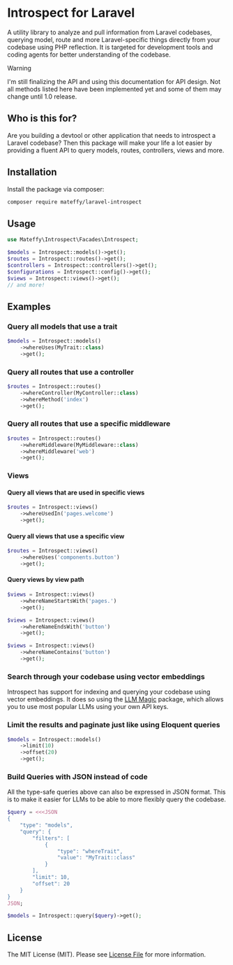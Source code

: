 # Introspect for Laravel

A utility library to analyze and pull information from Laravel codebases, querying model, route and more Laravel-specific things directly from your codebase using PHP reflection.
It is targeted for development tools and coding agents for better understanding of the codebase.

> [!WARNING]  
> I'm still finalizing the API and using this documentation for API design.
> Not all methods listed here have been implemented yet and some of them may change until 1.0 release. 

## Who is this for?

Are you building a devtool or other application that needs to introspect a Laravel codebase?
Then this package will make your life a lot easier by providing a fluent API to query models, routes, controllers, views and more.

## Installation

Install the package via composer:

```bash
composer require mateffy/laravel-introspect
```

## Usage

```php
use Mateffy\Introspect\Facades\Introspect;

$models = Introspect::models()->get();
$routes = Introspect::routes()->get();
$controllers = Introspect::controllers()->get();
$configurations = Introspect::config()->get();
$views = Introspect::views()->get();
// and more!
```

## Examples

### Query all models that use a trait
```php
$models = Introspect::models()
    ->whereUses(MyTrait::class)
    ->get();
```

### Query all routes that use a controller
```php
$routes = Introspect::routes()
    ->whereController(MyController::class)
    ->whereMethod('index')
    ->get();
```

### Query all routes that use a specific middleware
```php
$routes = Introspect::routes()
    ->whereMiddleware(MyMiddleware::class)
    ->whereMiddleware('web')
    ->get();
```

### Views

#### Query all views that are used in specific views
```php
$routes = Introspect::views()
    ->whereUsedIn('pages.welcome')
    ->get();
```

#### Query all views that use a specific view
```php
$routes = Introspect::views()
    ->whereUses('components.button')
    ->get();
```

#### Query views by view path
```php
$views = Introspect::views()
    ->whereNameStartsWith('pages.')
    ->get();

$views = Introspect::views()
    ->whereNameEndsWith('button')
    ->get();

$views = Introspect::views()
    ->whereNameContains('button')
    ->get();
```

### Search through your codebase using vector embeddings

Introspect has support for indexing and querying your codebase using vector embeddings. 
It does so using the [LLM Magic](https://github.com/capevace/llm-magic) package, which allows you to use most popular LLMs using your own API keys.

### Limit the results and paginate just like using Eloquent queries
```php
$models = Introspect::models()
    ->limit(10)
    ->offset(20)
    ->get();
```

### Build Queries with JSON instead of code

All the type-safe queries above can also be expressed in JSON format.
This is to make it easier for LLMs to be able to more flexibly query the codebase.

```php
$query = <<<JSON
{
    "type": "models",
    "query": {
        "filters": [
            {
                "type": "whereTrait",
                "value": "MyTrait::class"
            }
        ],
        "limit": 10,
        "offset": 20
    }
}
JSON;

$models = Introspect::query($query)->get();
```


## License

The MIT License (MIT). Please see [License File](LICENSE.md) for more information.
